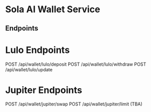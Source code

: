 # Sola AI Wallet Service

## Endpoints

# Lulo Endpoints

POST /api/wallet/lulo/deposit
POST /api/wallet/lulo/withdraw
POST /api/wallet/lulo/update

# Jupiter Endpoints

POST /api/wallet/jupiter/swap
POST /api/wallet/jupiter/limit (TBA)